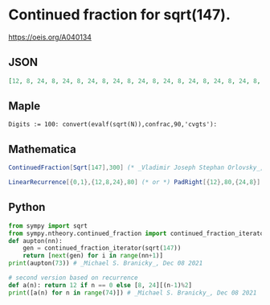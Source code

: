 # Continued fraction for sqrt\(147\)\.
https://oeis.org/A040134
## JSON
```JSON
[12, 8, 24, 8, 24, 8, 24, 8, 24, 8, 24, 8, 24, 8, 24, 8, 24, 8, 24, 8, 24, 8, 24, 8, 24, 8, 24, 8, 24, 8, 24, 8, 24, 8, 24, 8, 24, 8, 24, 8, 24, 8, 24, 8, 24, 8, 24, 8, 24, 8, 24, 8, 24, 8, 24, 8, 24, 8, 24, 8, 24, 8, 24, 8, 24, 8, 24, 8, 24, 8, 24, 8, 24, 8]
```
## Maple
```Maple
Digits := 100: convert(evalf(sqrt(N)),confrac,90,'cvgts'):
```
## Mathematica
```Mathematica
ContinuedFraction[Sqrt[147],300] (* _Vladimir Joseph Stephan Orlovsky_, Mar 13 2011*)
```
```Mathematica
LinearRecurrence[{0,1},{12,8,24},80] (* or *) PadRight[{12},80,{24,8}] (* _Harvey P. Dale_, Jun 11 2017 *)
```
## Python
```Python
from sympy import sqrt
from sympy.ntheory.continued_fraction import continued_fraction_iterator
def aupton(nn):
    gen = continued_fraction_iterator(sqrt(147))
    return [next(gen) for i in range(nn+1)]
print(aupton(73)) # _Michael S. Branicky_, Dec 08 2021
```
```Python
# second version based on recurrence
def a(n): return 12 if n == 0 else [8, 24][(n-1)%2]
print([a(n) for n in range(74)]) # _Michael S. Branicky_, Dec 08 2021
```
